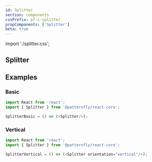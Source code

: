 ```yaml
---
id: Splitter
section: components
cssPrefix: pf-c-splitter
propComponents: ['Splitter']
beta: true
---
```


import './splitter.css';

## Splitter

## Examples
### Basic
```js
import React from 'react';
import { Splitter } from '@patternfly/react-core';

SplitterBasic = () => (<Splitter/>);
```

### Vertical
```js
import React from 'react';
import { Splitter } from '@patternfly/react-core';

SplitterVertical = () => (<Splitter orientation="vertical"/>);
```
